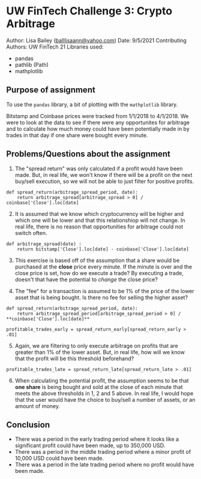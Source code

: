 # UW FinTech Challenge 3: Crypto Arbitrage

Author: Lisa Bailey (balllisaann@yahoo.com)
Date: 9/5/2021
Contributing Authors: UW FinTech 21
Libraries used: 
- pandas
- pathlib (Path)
- mathplotlib

## Purpose of assignment
To use the `pandas` library, a bit of plotting with the `mathplotlib` library. 

Bitstamp and Coinbase prices were tracked from 1/1/2018 to 4/1/2018.  We were to look at the data to see if there were any opportunites for arbitrage and to calculate how much money could have been potentially made in by trades in that day if one share were bought every minute.

## Problems/Questions about the assignment

1. The "spread return" was only calculated if a profit would have been made.  But, in real life, we won't know if there will be a profit on the next buy/sell execution, so we will not be able to just filter for positive profits.  

```
def spread_return(arbitrage_spread_period, date):
    return arbitrage_spread[arbitrage_spread > 0] / coinbase['Close'].loc[date]
```

2. It is assumed that we know which cryptocurrency will be higher and which one will be lower and that this relationshiop will not change.  In real life, there is no reason that opportunities for arbitrage could not switch often.

```
def arbitrage_spread(date) :
    return bitstamp['Close'].loc[date] - coinbase['Close'].loc[date]
```

3. This exercise is based off of the assumption that a share would be purchased at the **close** price every minute.  If the minute is over and the close price is set, how do we execute a trade?  By executing a trade, doesn't that have the potential to *change* the close price?

4. The "fee" for a transaction is assumed to be 1% of the price of the lower asset that is being bought.  Is there no fee for selling the higher asset?

```
def spread_return(arbitrage_spread_period, date):
    return arbitrage_spread_period[arbitrage_spread_period > 0] / **coinbase['Close'].loc[date]**

profitable_trades_early = spread_return_early[spread_return_early > .01]
```

5. Again, we are filtering to only execute arbitrage on profits that are greater than 1% of the lower asset.  But, in real life, how will we know that the profit will be this threshold beforehand?

```
profitable_trades_late = spread_return_late[spread_return_late > .01]
```

6. When calculating the potential profit, the assumption seems to be that **one share** is being bought and sold at the close of each minute that meets the above thresholds in 1, 2 and 5 above.  In real life, I would hope that the user would have the choice to buy/sell a number of assets, or an amount of money.

## Conclusion
- There was a period in the early trading period where it looks like a significant profit could have been made, up to 350,000 USD.
- There was a period in the middle trading period where a minor profit of 10,000 USD could have been made.
- There was a period in the late trading period where no profit would have been made.
